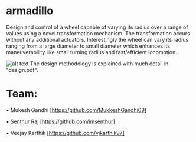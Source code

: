 # armadillo

Design and control of a wheel capable of varying its radius over a range of values using a novel transformation mechanism. The transformation occurs without any additional actuators. Interestingly the wheel can vary its radius ranging from a large diameter to small diameter which enhances its maneuverability like small turning radius and fast/efficient locomotion.

![alt text](https://raw.githubusercontent.com/spider-tronix/armadillo/blob/master/images/final_osc.png)
The design methodology is explained with much detail in "design.pdf".

# Team:
  
  • Mukesh Gandhi [https://github.com/MukkeshGandhi09] 
    
  • Senthur Raj [https://github.com/imsenthur]
  
  • Veejay Karthik [https://github.com/vjkarthik97]  
  

